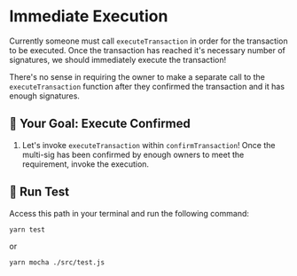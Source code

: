 # Immediate Execution

Currently someone must call `executeTransaction` in order for the transaction to be executed. Once the transaction has reached it's necessary number of signatures, we should immediately execute the transaction!

There's no sense in requiring the owner to make a separate call to the `executeTransaction` function after they confirmed the transaction and it has enough signatures.

## 🏁 Your Goal: Execute Confirmed

1. Let's invoke `executeTransaction` within `confirmTransaction`! Once the multi-sig has been confirmed by enough owners to meet the requirement, invoke the execution.

## 🧪 Run Test

Access this path in your terminal and run the following command:

```bash
yarn test
```

or

```bash
yarn mocha ./src/test.js
```
